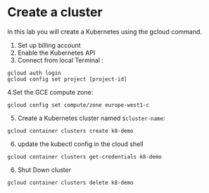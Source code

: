 # Create a cluster

In this lab you will create a Kubernetes using the gcloud command.

1. Set up billing account
2. Enable the Kubernetes API
3. Connect from local Terminal :
```
gcloud auth login
gcloud config set project [project-id] 
```

4.Set the GCE compute zone:

```
gcloud config set compute/zone europe-west1-c
```

5. Create a Kubernetes cluster named `$cluster-name`:

```
gcloud container clusters create k8-demo 
```

6. update the kubectl config in the cloud shell

```
gcloud container clusters get-credentials k8-demo
```

6. Shut Down cluster 
```
gcloud container clusters delete k8-demo
```
